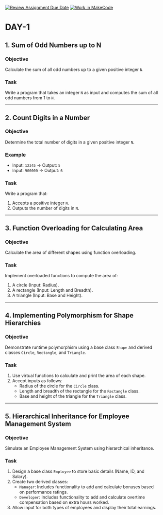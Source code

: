 [![Review Assignment Due Date](https://classroom.github.com/assets/deadline-readme-button-22041afd0340ce965d47ae6ef1cefeee28c7c493a6346c4f15d667ab976d596c.svg)](https://classroom.github.com/a/qGNm9sGz)
[![Work in MakeCode](https://classroom.github.com/assets/work-in-make-code-8824cc13a1a3f34ffcd245c82f0ae96fdae6b7d554b6539aec3a03a70825519c.svg)](https://classroom.github.com/online_ide?assignment_repo_id=17584533&assignment_repo_type=AssignmentRepo)

# DAY-1


## 1. **Sum of Odd Numbers up to N**
### Objective
Calculate the sum of all odd numbers up to a given positive integer `N`.

### Task
Write a program that takes an integer `N` as input and computes the sum of all odd numbers from 1 to `N`.

---

## 2. **Count Digits in a Number**
### Objective
Determine the total number of digits in a given positive integer `N`.

### Example
- Input: `12345` → Output: `5`
- Input: `900000` → Output: `6`

### Task
Write a program that:
1. Accepts a positive integer `N`.
2. Outputs the number of digits in `N`.

---

## 3. **Function Overloading for Calculating Area**
### Objective
Calculate the area of different shapes using function overloading.

### Task
Implement overloaded functions to compute the area of:
1. A circle (Input: Radius).
2. A rectangle (Input: Length and Breadth).
3. A triangle (Input: Base and Height).

---

## 4. **Implementing Polymorphism for Shape Hierarchies**
### Objective
Demonstrate runtime polymorphism using a base class `Shape` and derived classes `Circle`, `Rectangle`, and `Triangle`.

### Task
1. Use virtual functions to calculate and print the area of each shape.
2. Accept inputs as follows:
   - Radius of the circle for the `Circle` class.
   - Length and breadth of the rectangle for the `Rectangle` class.
   - Base and height of the triangle for the `Triangle` class.

---

## 5. **Hierarchical Inheritance for Employee Management System**
### Objective
Simulate an Employee Management System using hierarchical inheritance.

### Task
1. Design a base class `Employee` to store basic details (Name, ID, and Salary).
2. Create two derived classes:
   - `Manager`: Includes functionality to add and calculate bonuses based on performance ratings.
   - `Developer`: Includes functionality to add and calculate overtime compensation based on extra hours worked.
3. Allow input for both types of employees and display their total earnings.
